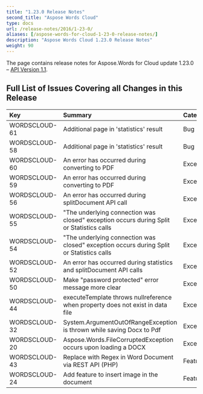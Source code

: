 ```yaml
---
title: "1.23.0 Release Notes"
second_title: "Aspose Words Cloud"
type: docs
url: /release-notes/2016/1-23-0/
aliases: [/aspose-words-for-cloud-1-23-0-release-notes/]
description: "Aspose Words Cloud 1.23.0 Release Notes"
weight: 90
---
```


The page contains release notes for Aspose.Words for Cloud update 1.23.0 – [API Version 1.1](http://api.aspose.com/v1.1/swagger/ui/index).

## Full List of Issues Covering all Changes in this Release

|Key |Summary |Category |
| :- | :- | :- |
|WORDSCLOUD-61 |Additional page in 'statistics' result |Bug |
|WORDSCLOUD-58 |Additional page in 'statistics' result |Bug |
|WORDSCLOUD-60 |An error has occurred during converting to PDF |Exception |
|WORDSCLOUD-59 |An error has occurred during converting to PDF |Exception |
|WORDSCLOUD-56 |An error has occurred during splitDocument API call |Exception |
|WORDSCLOUD-55 |"The underlying connection was closed" exception occurs during Split or Statistics calls |Exception |
|WORDSCLOUD-54 |"The underlying connection was closed" exception occurs during Split or Statistics calls |Exception |
|WORDSCLOUD-52 |An error has occurred during statistics and splitDocument API calls |Exception |
|WORDSCLOUD-50 |Make "password protected" error message more clear |Exception |
|WORDSCLOUD-44 |executeTemplate throws nullreference when property does not exist in data file |Exception |
|WORDSCLOUD-32 |System.ArgumentOutOfRangeException is thrown while saving Docx to Pdf |Exception |
|WORDSCLOUD-20 |Aspose.Words.FileCorruptedException occurs upon loading a DOCX |Exception |
|WORDSCLOUD-43 |Replace with Regex in Word Document via REST API (PHP) |Feature |
|WORDSCLOUD-24 |Add feature to insert image in the document |Feature |

